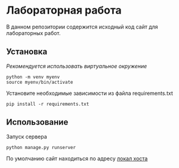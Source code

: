 # Лабораторная работа

В данном репозитории содержится исходный код сайт для лабораторных работ. 

## Установка

_Рекомендуется использовать виртуальное окружение_

```
python -m venv myenv
source myenv/bin/activate
```

Установите необходимые зависимости из файла requirements.txt
```
pip install -r requirements.txt
```

## Использование

Запуск сервера

```
python manage.py runserver
```

По умолчанию сайт находиться по адресу [локал хоста](http://127.0.0.1:8000/)


